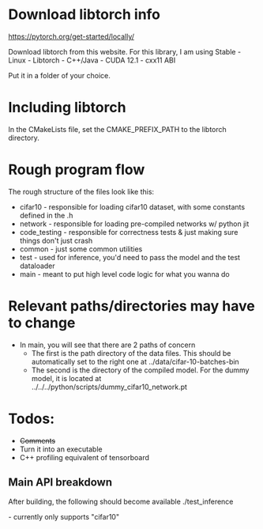 
# Download libtorch info
https://pytorch.org/get-started/locally/

Download libtorch from this website. For this library, I am using
Stable - Linux - Libtorch - C++/Java - CUDA 12.1 - cxx11 ABI

Put it in a folder of your choice. 

# Including libtorch

In the CMakeLists file, set the CMAKE_PREFIX_PATH to the libtorch directory.

# Rough program flow
The rough structure of the files look like this:
* cifar10 - responsible for loading cifar10 dataset, with some constants defined in the .h
* network - responsible for loading pre-compiled networks w/ python jit
* code_testing - responsible for correctness tests & just making sure things don't just crash
* common - just some common utilities
* test - used for inference, you'd need to pass the model and the test dataloader
* main - meant to put high level code logic for what you wanna do

# Relevant paths/directories may have to change
* In main, you will see that there are 2 paths of concern
    * The first is the path directory of the data files. This should be automatically set to the right one at ../data/cifar-10-batches-bin
    * The second is the directory of the compiled model. For the dummy model, it is located at ../../../python/scripts/dummy_cifar10_network.pt


# Todos:

* ~~Comments~~
* Turn it into an executable
* C++ profiling equivalent of tensorboard 

## Main API breakdown

After building, the following should become available
./test_inference <datatype> <model data path> <relative model path>

<datatype> - currently only supports "cifar10"


